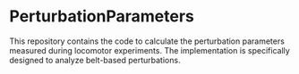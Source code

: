 # PerturbationParameters
This repository contains the code to calculate the perturbation parameters measured during locomotor experiments. The implementation is specifically designed to analyze belt-based perturbations.
